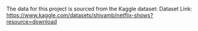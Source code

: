 The data for this project is sourced from the Kaggle dataset: Dataset Link:
https://www.kaggle.com/datasets/shivamb/netflix-shows?resource=download
